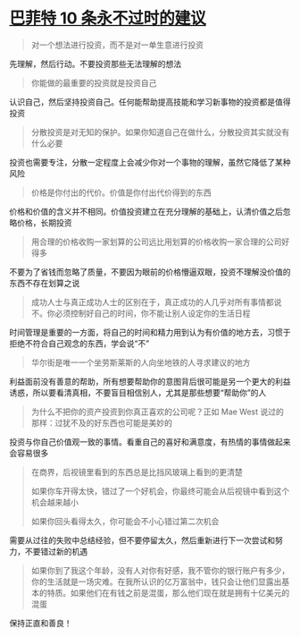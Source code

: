 # [巴菲特 10 条永不过时的建议](https://mp.weixin.qq.com/s/c6Wp6FYLRZEnGqw1QIRbPw)

> 对一个想法进行投资，而不是对一单生意进行投资

先理解，然后行动。不要投资那些无法理解的想法

> 你能做的最重要的投资就是投资自己

认识自己，然后坚持投资自己。任何能帮助提高技能和学习新事物的投资都是值得投资

> 分散投资是对无知的保护。如果你知道自己在做什么，分散投资其实就没有什么必要

投资也需要专注，分散一定程度上会减少你对一个事物的理解，虽然它降低了某种风险

> 价格是你付出的代价。价值是你付出代价得到的东西

价格和价值的含义并不相同。价值投资建立在充分理解的基础上，认清价值之后忽略价格，长期投资

> 用合理的价格收购一家划算的公司远比用划算的价格收购一家合理的公司好得多

不要为了省钱而忽略了质量，不要因为眼前的价格懵逼双眼，投资不理解没价值的东西不存在划算之说

> 成功人士与真正成功人士的区别在于，真正成功的人几乎对所有事情都说不。你必须控制好自己的时间，你不能让别人设定你的生活日程

时间管理是重要的一方面，将自己的时间和精力用到认为有价值的地方去，习惯于拒绝不符合自己观念的东西，学会说“不”

> 华尔街是唯一一个坐劳斯莱斯的人向坐地铁的人寻求建议的地方

利益面前没有善意的帮助，所有想要帮助你的意图背后很可能是另一个更大的利益诱惑，所以要看清真相，不要盲目相信别人，尤其是那些想要“帮助你”的人

> 为什么不把你的资产投资到你真正喜欢的公司呢？正如 Mae West 说过的那样：过犹不及的好东西也可能是美妙的

投资与你自己价值观一致的事情。看重自己的喜好和满意度，有热情的事情做起来会容易很多

> 在商界，后视镜里看到的东西总是比挡风玻璃上看到的更清楚
>
> 如果你车开得太快，错过了一个好机会，你最终可能会从后视镜中看到这个机会越来越小
>
> 如果你回头看得太久，你可能会不小心错过第二次机会

需要从过往的失败中总结经验，但不要停留太久，然后重新进行下一次尝试和努力，不要错过新的机遇

> 如果你到了我这个年龄，没有人对你有好感，我不管你的银行账户有多少，你的生活就是一场灾难。在我所认识的亿万富翁中，钱只会让他们显露出基本的特质。如果他们在有钱之前是混蛋，那么他们现在就是拥有十亿美元的混蛋

保持正直和善良！

